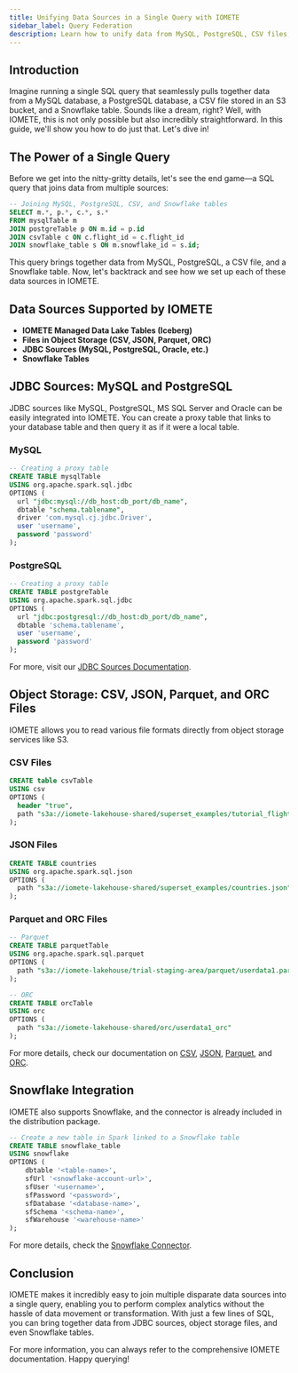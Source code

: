 ```yaml
---
title: Unifying Data Sources in a Single Query with IOMETE
sidebar_label: Query Federation
description: Learn how to unify data from MySQL, PostgreSQL, CSV files, and Snowflake tables in a single SQL query with IOMETE. Explore JDBC integration, object storage, and more.
---
```


## Introduction

Imagine running a single SQL query that seamlessly pulls together data from a MySQL database, a PostgreSQL database, a CSV file stored in an S3 bucket, and a Snowflake table. Sounds like a dream, right? Well, with IOMETE, this is not only possible but also incredibly straightforward. In this guide, we'll show you how to do just that. Let's dive in!

## The Power of a Single Query

Before we get into the nitty-gritty details, let's see the end game—a SQL query that joins data from multiple sources:

```sql
-- Joining MySQL, PostgreSQL, CSV, and Snowflake tables
SELECT m.*, p.*, c.*, s.*
FROM mysqlTable m
JOIN postgreTable p ON m.id = p.id
JOIN csvTable c ON c.flight_id = c.flight_id
JOIN snowflake_table s ON m.snowflake_id = s.id;
```

This query brings together data from MySQL, PostgreSQL, a CSV file, and a Snowflake table. Now, let's backtrack and see how we set up each of these data sources in IOMETE.

## Data Sources Supported by IOMETE

- **IOMETE Managed Data Lake Tables (Iceberg)**
- **Files in Object Storage (CSV, JSON, Parquet, ORC)**
- **JDBC Sources (MySQL, PostgreSQL, Oracle, etc.)**
- **Snowflake Tables**

## JDBC Sources: MySQL and PostgreSQL

JDBC sources like MySQL, PostgreSQL, MS SQL Server and Oracle can be easily integrated into IOMETE. You can create a proxy table that links to your database table and then query it as if it were a local table.

### MySQL

```sql
-- Creating a proxy table
CREATE TABLE mysqlTable
USING org.apache.spark.sql.jdbc
OPTIONS (
  url "jdbc:mysql://db_host:db_port/db_name",
  dbtable "schema.tablename",
  driver 'com.mysql.cj.jdbc.Driver',
  user 'username',
  password 'password'
);
```

### PostgreSQL

```sql
-- Creating a proxy table
CREATE TABLE postgreTable
USING org.apache.spark.sql.jdbc
OPTIONS (
  url "jdbc:postgresql://db_host:db_port/db_name",
  dbtable 'schema.tablename',
  user 'username',
  password 'password'
);
```

For more, visit our [JDBC Sources Documentation](/data-sources/jdbc-sources).

## Object Storage: CSV, JSON, Parquet, and ORC Files

IOMETE allows you to read various file formats directly from object storage services like S3.

### CSV Files

```sql
CREATE table csvTable
USING csv
OPTIONS (
  header "true",
  path "s3a://iomete-lakehouse-shared/superset_examples/tutorial_flights.csv"
);
```

### JSON Files

```sql
CREATE TABLE countries
USING org.apache.spark.sql.json
OPTIONS (
  path "s3a://iomete-lakehouse-shared/superset_examples/countries.json"
);
```

### Parquet and ORC Files

```sql
-- Parquet
CREATE TABLE parquetTable
USING org.apache.spark.sql.parquet
OPTIONS (
  path "s3a://iomete-lakehouse/trial-staging-area/parquet/userdata1.parquet"
);

-- ORC
CREATE TABLE orcTable
USING orc
OPTIONS (
  path "s3a://iomete-lakehouse-shared/orc/userdata1_orc"
);
```

For more details, check our documentation on [CSV](/data-sources/csv-files), [JSON](/data-sources/json-files), [Parquet](/data-sources/parquet-files), and [ORC](/data-sources/orc-files).

## Snowflake Integration

IOMETE also supports Snowflake, and the connector is already included in the distribution package.

```sql
-- Create a new table in Spark linked to a Snowflake table
CREATE TABLE snowflake_table
USING snowflake
OPTIONS (
    dbtable '<table-name>',
    sfUrl '<snowflake-account-url>',
    sfUser '<username>',
    sfPassword '<password>',
    sfDatabase '<database-name>',
    sfSchema '<schema-name>',
    sfWarehouse '<warehouse-name>'
);
```

For more details, check the [Snowflake Connector](/data-sources/snowflake-source).

## Conclusion

IOMETE makes it incredibly easy to join multiple disparate data sources into a single query, enabling you to perform complex analytics without the hassle of data movement or transformation. With just a few lines of SQL, you can bring together data from JDBC sources, object storage files, and even Snowflake tables.

For more information, you can always refer to the comprehensive IOMETE documentation. Happy querying!
